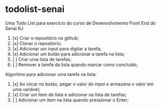 # todolist-senai
Uma Todo List para exercício do curso de Desenvolvimento Front End do Senai RJ

1. [x] Criar o repositório no github;
2. [x] Clonar o repositório;
3. [x] Adicionar um input para digitar a tarefa;
4. [x] Adicionar um botão para adicionar a tarefa na lista;
5. [ ] Criar uma lista de tarefas;
6. [ ] Remover a tarefa da lista quando marcar como concluído;


Algoritmo para adicionar uma tarefa na lista:
1. [x] Ao clicar no botão, pegar o valor do input e armazena o valor em uma variável;
2. [x] Criar um item de lista e adicionar na lista de tarefas;
3. [ ] Adicionar um item na lista quando pressionar o Enter;